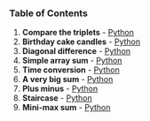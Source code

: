 ### Table of Contents
1. __Compare the triplets__ - [Python](Compare%20the%20Triplets.py)
1. __Birthday cake candles__ - [Python](Birthday%20Cake%20Candles.py)
1. __Diagonal difference__ - [Python](Diagonal%20Difference.py)
1. __Simple array sum__ - [Python](Simple%20Array%20Sum.py)
1. __Time conversion__ - [Python](Time%20Conversion.py)
1. __A very big sum__ - [Python](A%20Very%20Big%20Sum.py)
1. __Plus minus__ - [Python](Plus%20Minus.py)
1. __Staircase__ - [Python](Staircase.py)
1. __Mini-max sum__ - [Python](Mini-Max%20Sum.py)
